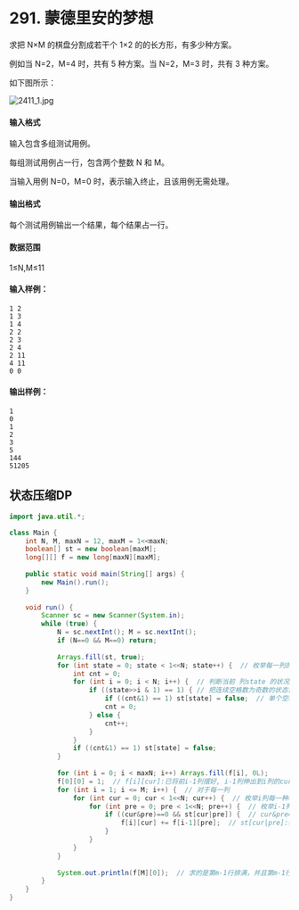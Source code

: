 # 291. 蒙德里安的梦想

求把 N×M 的棋盘分割成若干个 1×2 的的长方形，有多少种方案。

例如当 N=2，M=4 时，共有 5 种方案。当 N=2，M=3 时，共有 3 种方案。

如下图所示：

![2411_1.jpg](https://www.acwing.com/media/article/image/2019/01/26/19_4dd1644c20-2411_1.jpg)

#### 输入格式

输入包含多组测试用例。

每组测试用例占一行，包含两个整数 N 和 M。

当输入用例 N=0，M=0 时，表示输入终止，且该用例无需处理。

#### 输出格式

每个测试用例输出一个结果，每个结果占一行。

#### 数据范围

1≤N,M≤11

#### 输入样例：

```
1 2
1 3
1 4
2 2
2 3
2 4
2 11
4 11
0 0
```

#### 输出样例：

```
1
0
1
2
3
5
144
51205
```



## 状态压缩DP

```java
import java.util.*;

class Main {
    int N, M, maxN = 12, maxM = 1<<maxN;
    boolean[] st = new boolean[maxM];
    long[][] f = new long[maxN][maxM];
    
    public static void main(String[] args) {
        new Main().run();
    }
    
    void run() {
        Scanner sc = new Scanner(System.in);
        while (true) {
            N = sc.nextInt(); M = sc.nextInt();
            if (N==0 && M==0) return;
            
            Arrays.fill(st, true);
            for (int state = 0; state < 1<<N; state++) {  // 枚举每一列的占位状态里哪些是合法的
                int cnt = 0;
                for (int i = 0; i < N; i++) {  // 判断当前 列state 的状况
                    if ((state>>i & 1) == 1) { // 把连续空格数为奇数的状态设定为false
                        if ((cnt&1) == 1) st[state] = false;  // 单个空格无法摆放竖着的方块
                        cnt = 0;
                    } else {
                        cnt++;
                    }
                }
                if ((cnt&1) == 1) st[state] = false;
            }
            
            for (int i = 0; i < maxN; i++) Arrays.fill(f[i], 0L);
            f[0][0] = 1;  // f[i][cur]:已将前i-1列摆好, i-1列伸出到i列的cur状态的方案数
            for (int i = 1; i <= M; i++) {  // 对于每一列
                for (int cur = 0; cur < 1<<N; cur++) {  // 枚举i列每一种状态
                    for (int pre = 0; pre < 1<<N; pre++) {  // 枚举i-1列每一种状态
                        if ((cur&pre)==0 && st[cur|pre]) {  // cur&pre==0:i-1列伸到i的方格和i列放置的方格不重复
                            f[i][cur] += f[i-1][pre];  // st[cur|pre]:在 i 列的状态cur 在i-1列状态pre 下是合法的
                        }
                    }
                }
            }
            
            System.out.println(f[M][0]);  // 求的是第m-1行排满，并且第m-1行不向外伸出块的情况
        }
    }
}
```

